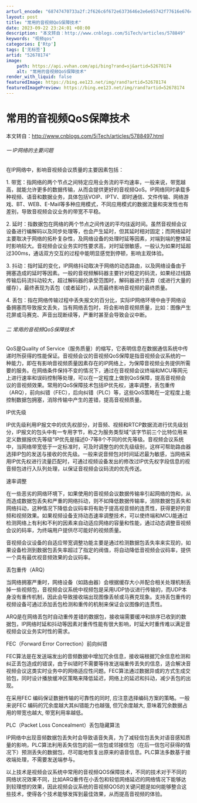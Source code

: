 ```yaml
---
arturl_encode: "68747470733a2f:2f626c6f672e6373646e2e6e65742f77616e676c6631393836:2f61727469636c652f64657461696c732f3532363738313734"
layout: post
title: "常用的音视频QoS保障技术"
date: 2023-09-22 23:24:01 +08:00
description: "本文转自：http://www.cnblogs.com/5iTech/articles/578849"
keywords: "视频qos"
categories: ['Rtp']
tags: ['无标签']
artid: "52678174"
image:
    path: https://api.vvhan.com/api/bing?rand=sj&artid=52678174
    alt: "常用的音视频QoS保障技术"
render_with_liquid: false
featuredImage: https://bing.ee123.net/img/rand?artid=52678174
featuredImagePreview: https://bing.ee123.net/img/rand?artid=52678174
---
```


# 常用的音视频QoS保障技术

本文转自：http://www.cnblogs.com/5iTech/articles/5788497.html

###### 一 IP网络的主要问题

在IP网络中，影响音视频会议质量的主要因素包括：
  
1. 带宽：指网络的两个节点之间特定应用业务流的平均速率，一般来说，带宽越高，就能允许更多的数据传输，从而会提供更好的音视频QoS。IP网络同时承载多种视频、语音和数据业务，具体包括VOIP、IPTV、即时通信、文件传输、网络游戏、BT、WEB、E-Mail等多种应用模式，不同应用模式的数据流量和突发性也有差别，导致音视频会议业务的带宽不平稳。
  
2. 延时：指数据包在网络的两个节点之间传送的平均往返时间。虽然音视频会议设备进行编解码以及同步处理等，也会产生延时，但其延时相对固定；而网络延时主要取决于网络的拓朴复杂性，及网络设备的处理时延等因素，对端到端的整体延时影响较大。音视频会议业务实时性要求高，对时延很敏感，一般认为如果时延超过300ms，通话双方交互的过程中能明显感觉到停顿，影响主观体验。
  
3. 抖动：指时延的变化，IP网络抖动取决于网络的动态路由，以及网络设备由于拥塞造成的延时等因素。一般的音视频解码器主要针对稳定的码流，如果经过线路传输后码流抖动较大，超过解码器的承受范围时，解码器进行丢弃（或进行大量的缓存），最终表现为丢包（或者延时），从而最终影响音视频的最终质量。
  
4. 丢包：指在网络传输过程中丢失报文的百分比，实际IP网络环境中由于网络设备拥塞而导致报文丢失，当有网络丢包时，将会影响音视频质量，比如：图像产生花屏或马赛克、声音出现断续等，严重时甚至会导致会议中断。

###### 二 常用的音视频QoS保障技术

QoS是Quality of Service（服务质量）的缩写，它表明信息在数据通信系统中传递时所获得的性能保证。音视频会议的音视频QoS保障是指音视频会议系统的一种能力，即在有影响音视频质量因素存在的IP网络上，为保障音视频业务提供所需要的服务。在网络条件保持不变的情况下，通过在音视频会议终端和MCU等网元上进行速率和误码控制等处理，可以在一定程度上做到QoS保障，提高音视频会议的音视频效果。常用的QoS保障技术包括IP优先权，速率调整，丢包重传（ARQ），前向纠错（FEC），后向纠错（PLC）等，这些QoS策略在一定程度上能控制数据包拥塞，消除传输中产生的差错，提高音视频质量。
  
IP优先级
  
IP优先级利用IP报文中的优先权部分，对音频、视频和RTCP数据流进行优先级划分，IP报文的包头中有一专用字节，称之为服务类型域“该字节前三个比特位用来定义数据报优先等级”IP优先是描述0-7等8个不同的优先等级。音视频会议系统中，当网络带宽低于一定标准时，可及时调整包的优先级级别，这样可帮助路由器选择IP包的发送与接收的优先级。一般来说音频包对时间延迟最为敏感，当网络采用IP优先权进行流量匹配时，可通过视频设备发出的修改过IP优先权字段信息的视音频包进行入队列处理，以保证音视频会议码流的优先传送。
  
速率调整
  
在一些恶劣的网络环境下，如果使用的音视频会议数据传输率引起网络的饱和，从而造成数据包丢失和严重的网络抖动，则不如降低数据传输率，消除数据包丢失和网络抖动，这种情况下降低会议码率将有助于提高视音频的连贯性，获得更好的音频和视频效果。如果视频设备支持动态速率调整技术，可以使终端和MCU能通过检测网络上有利和不利的因素来自动适应网络的容量和性能，通过动态调整音视频会议的码率，为终端用户提供尽可能好的视频质量。
  
音视频会议设备的自适应带宽调整功能主要是通过检测数据包丢失率来实现的，如果设备检测到数据包丢失率超过了指定的阀值，将自动降低音视频会议码率，提供一个具有最优视音频效果的会议码率。
  
丢包重传（ARQ）
  
当网络拥塞严重时，网络设备（如路由器）会根据缓存大小并配合相关处理机制丢掉一些视频包，音视频会议系统中视频包是采用UDP协议进行传输的，而UDP本身没有重传机制，因此会导致接收端出现图像丢帧或马赛克现象。支持丢包重传的视频设备可通过添加丢包检测和重传的机制来保证会议图像的连贯性。
  
ARQ是在网络丢包时自动重传差错的数据包，接收端需要缓冲和排序已收到的数据包，IP网络时延和抖动等因素对重传性能有很大影响，时延大时重传难以满足音视频会议业务实时性的需求。
  
FEC（Forward Error Correction）前向纠错
  
FEC算法是在发送端发出的音频数据中增加冗余信息，接收端根据冗余信息检测和纠正丢包造成的错误，由于纠错时不需要等待发送端重传丢失的信息，适合解决音视频会议这类实时业务中的网络适应性问题。FEC算法通过数据异或的方式生成交验包，同时设计播放缓冲区策略来降低延迟，网络上的延迟和抖动，减少丢包的出现。
  
在采用FEC 编码保证数据传输的可靠性的同时, 应注意选择编码方案的策略。一般来说FEC 编码的冗余度越大其纠错能力也越强, 但冗余度越大, 意味着冗余数据占用的带宽也越大, 带宽利用率越低。
  
PLC（Packet Loss Concealment）丢包隐藏算法
  
IP网络中出现音频数据包丢失时会导致语音失真，为了减轻信包丢失对语音感知质量的影响，PLC算法利用丢失信包的前一信包或邻接信包（在后一信包可获得的情况下）预测丢失的数据包，尽可能地恢复出原来的语音信息。PLC算法多数基于接收端处理，不需要发送端参与。
  
以上技术是视频会议系统中常用的音视频QOS保障技术，不同的技术对于不同的网络状况效果不同，比如ARQ重传在小丢包和较低网络延迟的网络情况下能够达到较理想的效果，因此视频会议系统的音视频QOS的关键问题是如何能够整合这些技术，使得各个技术能够发挥到最佳效果，从而提高音视频的体验。